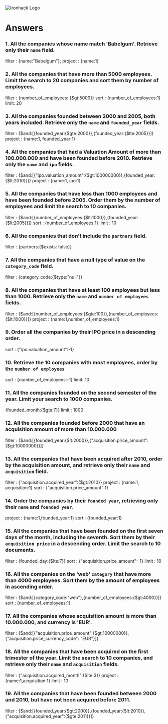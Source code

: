 ![Ironhack Logo](https://i.imgur.com/1QgrNNw.png)

# Answers

### 1. All the companies whose name match 'Babelgum'. Retrieve only their `name` field.

filter : {name:"Babelgum"};
project : {name:1}

### 2. All the companies that have more than 5000 employees. Limit the search to 20 companies and sort them by **number of employees**.

filter : {number_of_employees: {$gt:5000}}
sort : {number_of_employees:1}
limit: 20

### 3. All the companies founded between 2000 and 2005, both years included. Retrieve only the `name` and `founded_year` fields.

filter : {$and:[{founded_year:{$gte:2000}},{founded_year:{$lte:2005}}]}
project : {name:1, founded_year:1}


### 4. All the companies that had a Valuation Amount of more than 100.000.000 and have been founded before 2010. Retrieve only the `name` and `ipo` fields.

filter : {$and:[{"ipo.valuation_amount":{$gt:100000000}},{founded_year:{$lt:2010}}]}
project : {name:1, ipo:1}

### 5. All the companies that have less than 1000 employees and have been founded before 2005. Order them by the number of employees and limit the search to 10 companies.

filter : {$and:[{number_of_employees:{$lt:1000}},{founded_year:{$lt:2005}}]}
sort : {number_of_employees:1}
limit : 10

### 6. All the companies that don't include the `partners` field.

filter : {partners:{$exists: false}}

### 7. All the companies that have a null type of value on the `category_code` field.

filter : {category_code:{$type:"null"}}

### 8. All the companies that have at least 100 employees but less than 1000. Retrieve only the `name` and `number of employees` fields.

filter : {$and:[{number_of_employees:{$gte:100}},{number_of_employees:{$lt:1000}}]}
project : {name:1,number_of_employees:1}

### 9. Order all the companies by their IPO price in a descending order.

sort : {"ipo.valuation_amount":-1}

### 10. Retrieve the 10 companies with most employees, order by the `number of employees`

sort : {number_of_employees:-1}
limit: 10

### 11. All the companies founded on the second semester of the year. Limit your search to 1000 companies.

{founded_month:{$gte:7}}
limit : 1000

### 12. All the companies founded before 2000 that have an acquisition amount of more than 10.000.000

filter : {$and:[{founded_year:{$lt:2000}},{"acquisition.price_amount":{$gt:10000000}}]}

### 13. All the companies that have been acquired after 2010, order by the acquisition amount, and retrieve only their `name` and `acquisition` field.

filter : {"acquisition.acquired_year":{$gt:2010}}
project : {name:1, acquisition:1}
sort : {"acquisition.price_amount":1}

### 14. Order the companies by their `founded year`, retrieving only their `name` and `founded year`.

project : {name:1,founded_year:1}
sort : {founded_year:1}

### 15. All the companies that have been founded on the first seven days of the month, including the seventh. Sort them by their `acquisition price` in a descending order. Limit the search to 10 documents.

filter : {founded_day:{$lte:7}}
sort : {"acquisition.price_amount":-1}
limit : 10

### 16. All the companies on the 'web' `category` that have more than 4000 employees. Sort them by the amount of employees in ascending order.

filter : {$and:[{category_code:"web"},{number_of_employees:{$gt:4000}}]}
sort : {number_of_employees:1}

### 17. All the companies whose acquisition amount is more than 10.000.000, and currency is 'EUR'.

filter : {$and:[{"acquisition.price_amount":{$gt:10000000}},{"acquisition.price_currency_code": "EUR"}]}

### 18. All the companies that have been acquired on the first trimester of the year. Limit the search to 10 companies, and retrieve only their `name` and `acquisition` fields.

filter : {"acquisition.acquired_month":{$lte:3}}
project : {name:1,acquisition:1}
limit : 10

### 19. All the companies that have been founded between 2000 and 2010, but have not been acquired before 2011.

filter : {$and:[{founded_year:{$gt:2000}},{founded_year:{$lt:2010}},{"acquisition.acquired_year":{$gte:2011}}]}
